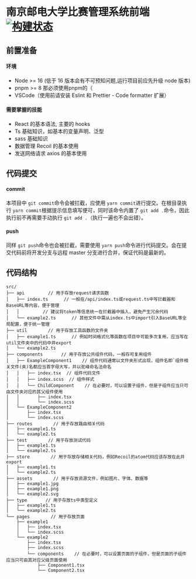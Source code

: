 # 南京邮电大学比赛管理系统前端 [![构建状态](https://sast-frontend.coding.net/badges/approve-system/job/1442058/build.svg)](https://sast-frontend.coding.net/p/approve-system/ci/job)

## 前置准备

#### 环境

- Node >= 16 (低于 16 版本会有不可预知问题,运行项目前应先升级 node 版本)
- pnpm >= 8 那必须使用pnpm的（
- VSCode（使用前请安装 Eslint 和 Prettier - Code formatter 扩展）

#### 需要掌握的技能

- React 的基本语法, 主要的 hooks
- Ts 基础知识，如基本的变量声明、泛型
- sass 基础知识
- 数据管理 Recoil 的基本使用
- 发送网络请求 axios 的基本使用

## 代码提交

#### commit

本项目中 `git commit`命令会被拦截，应使用 `yarn commit`进行提交。在根目录执行 `yarn commit`根据提示信息填写便可，同时该命令内置了 `git add .`命令，因此执行前不再需要手动执行 `git add .`（执行一遍也不会出错）。

#### push

同样 `git push`命令也会被拦截，需要使用 `yarn push`命令进行代码提交。会在提交代码前将开发分支与远程 master 分支进行合并，保证代码是最新的。

## 代码结构

```
src/
├── api         // 用于存放request请求函数
│   ├── index.ts      // 一般在/api/index.ts或request.ts中写拦截器和BaseURL等内容，便于管理
│   │         // 建议将token等信息统一在拦截器中插入，避免产生冗余代码
│   └── example2.ts      // 其他文件中需从index.ts中import引入BaseURL等全局配置，便于统一管理
├── util        // 用于存放工具函数的文件夹
│   ├── example1.ts      // 例如时间格式化等函数在项目中可能多次复用，应当写在util文件夹中的代码中并export
│   └── example2.ts
├── components       // 用于存放公共组件代码，一般存可复用组件
│   ├── ExampleComponent1    // 组件代码通常以文件夹形式出现，组件名即`组件相关文件(夹)名都应当首字母大写，并以驼峰命名法命名
│   │   ├── index.tsx  // 组件代码文件
│   │   ├── index.scss  // 组件样式
│   │   └── ChildComponent    // 在必要时，可以设置子组件，但是子组件应当只可由文件夹对应的其父组件使用
│   │       ├── index.tsx
│   │       └── index.scss
│   └── ExampleComponent2
│       ├── index.tsx
│       └── index.scss
├── routes        // 用于存放路由相关代码
│   ├── example1.ts
│   └── example2.ts
├── test        // 用于存放测试代码
│   ├── example1.ts
│   └── example2.ts
├── store        // 用于存放存储相关代码，例如Recoil的atom代码应该存放在此并export
│   ├── example1.ts
│   └── example2.ts
├── assets        // 用于存放资源文件，例如图片、字体、数据等
│   ├── example1.jpg
│   ├── example1.png
│   └── example2.svg
├── type       // 用于存放ts中类型定义
│   ├── example1.ts
│   └── example2.ts
└── pages        // 用于存放页面
    ├── example1
    │   ├── index.tsx
    │   └── index.scss
    └── example2
        ├── index.tsx
        ├── index.scss
        └── components    // 在必要时，可以设置页面的子组件，但是页面的子组件应当只可由其对应父级页面使用
            ├── Component1.tsx
            └── Component2.tsx
```

